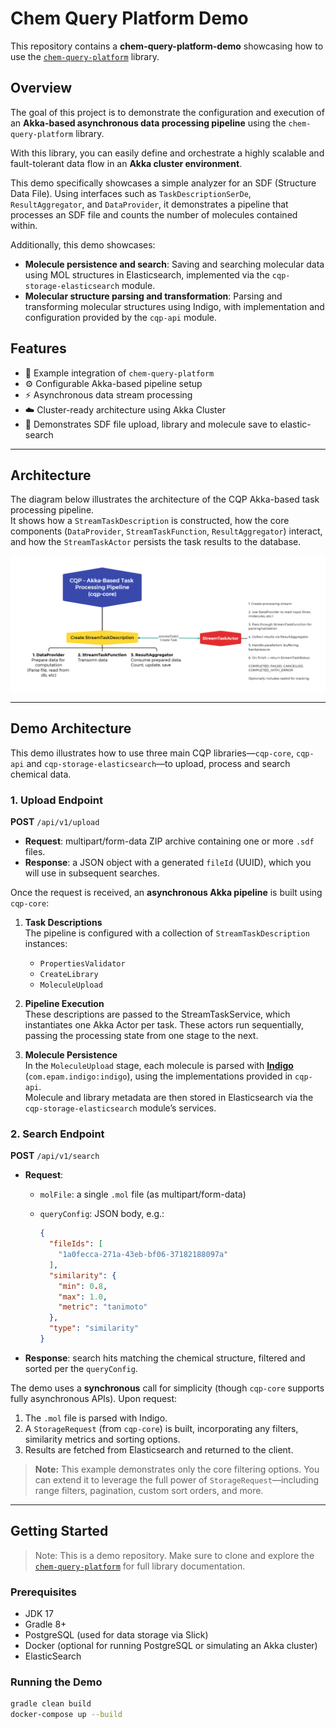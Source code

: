 # Chem Query Platform Demo

This repository contains a **chem-query-platform-demo** showcasing how to use the [`chem-query-platform`](https://github.com/quantori/chem-query-platform) library.

## Overview

The goal of this project is to demonstrate the configuration and execution of an **Akka-based asynchronous data processing pipeline** using the `chem-query-platform` library.

With this library, you can easily define and orchestrate a highly scalable and fault-tolerant data flow in an **Akka cluster environment**.

This demo specifically showcases a simple analyzer for an SDF (Structure Data File). Using interfaces such as `TaskDescriptionSerDe`, `ResultAggregator`, and `DataProvider`, it demonstrates a pipeline that processes an SDF file and counts the number of molecules contained within.

Additionally, this demo showcases:
- **Molecule persistence and search**: Saving and searching molecular data using MOL structures in Elasticsearch, implemented via the `cqp-storage-elasticsearch` module.
- **Molecular structure parsing and transformation**: Parsing and transforming molecular structures using Indigo, with implementation and configuration provided by the `cqp-api` module.

## Features

- 🧪 Example integration of `chem-query-platform`
- ⚙️ Configurable Akka-based pipeline setup
- ⚡ Asynchronous data stream processing
- ☁️ Cluster-ready architecture using Akka Cluster
- 🧬 Demonstrates SDF file upload, library and molecule save to elastic-search

---

## Architecture

The diagram below illustrates the architecture of the CQP Akka-based task processing pipeline.  
It shows how a `StreamTaskDescription` is constructed, how the core components (`DataProvider`, `StreamTaskFunction`, `ResultAggregator`) interact, and how the `StreamTaskActor` persists the task results to the database.

![CQP Akka-Based Task Processing Pipeline](images/cqp-core.png)

---

## Demo Architecture

This demo illustrates how to use three main CQP libraries—`cqp-core`, `cqp-api` and `cqp-storage-elasticsearch`—to upload, process and search chemical data.

### 1. Upload Endpoint

**POST** `/api/v1/upload`
- **Request**: multipart/form-data ZIP archive containing one or more `.sdf` files.
- **Response**: a JSON object with a generated `fileId` (UUID), which you will use in subsequent searches.

Once the request is received, an **asynchronous Akka pipeline** is built using `cqp-core`:

1. **Task Descriptions**  
   The pipeline is configured with a collection of `StreamTaskDescription` instances:
    - `PropertiesValidator`
    - `CreateLibrary`
    - `MoleculeUpload`

2. **Pipeline Execution**  
   These descriptions are passed to the StreamTaskService, which instantiates one Akka Actor per task. These actors run sequentially, passing the processing state from one stage to the next.

3. **Molecule Persistence**  
   In the `MoleculeUpload` stage, each molecule is parsed with **[Indigo](https://github.com/epam/Indigo)** (`com.epam.indigo:indigo`), using the implementations provided in `cqp-api`.  
   Molecule and library metadata are then stored in Elasticsearch via the `cqp-storage-elasticsearch` module’s services.

### 2. Search Endpoint

**POST** `/api/v1/search`
- **Request**:
    - `molFile`: a single `.mol` file (as multipart/form-data)
    - `queryConfig`: JSON body, e.g.:

      ```json
      {
        "fileIds": [
          "1a0fecca-271a-43eb-bf06-37182188097a"
        ],
        "similarity": {
          "min": 0.8,
          "max": 1.0,
          "metric": "tanimoto"
        },
        "type": "similarity"
      }
      ```

- **Response**: search hits matching the chemical structure, filtered and sorted per the `queryConfig`.

The demo uses a **synchronous** call for simplicity (though `cqp-core` supports fully asynchronous APIs). Upon request:

1. The `.mol` file is parsed with Indigo.
2. A `StorageRequest` (from `cqp-core`) is built, incorporating any filters, similarity metrics and sorting options.
3. Results are fetched from Elasticsearch and returned to the client.

> **Note:** This example demonstrates only the core filtering options. You can extend it to leverage the full power of `StorageRequest`—including range filters, pagination, custom sort orders, and more.

---

## Getting Started

> Note: This is a demo repository. Make sure to clone and explore the [`chem-query-platform`](https://github.com/your-org/chem-query-platform) for full library documentation.

### Prerequisites

- JDK 17
- Gradle 8+
- PostgreSQL (used for data storage via Slick)
- Docker (optional for running PostgreSQL or simulating an Akka cluster)
- ElasticSearch

### Running the Demo

```bash
gradle clean build
docker-compose up --build
